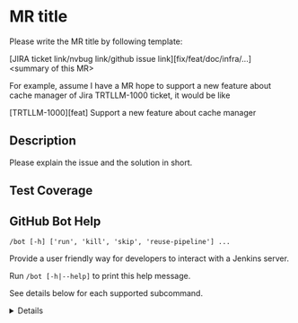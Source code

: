 
# MR title

Please write the MR title by following template:

[JIRA ticket link/nvbug link/github issue link][fix/feat/doc/infra/...] \<summary of this MR\>

For example, assume I have a MR hope to support a new feature about cache manager of Jira TRTLLM-1000 ticket, it would be like

[TRTLLM-1000][feat] Support a new feature about cache manager

## Description

Please explain the issue and the solution in short.

## Test Coverage

<!--
Please list clearly what are the relevant test(s) that can safeguard the changes in the MR. This helps us to ensure we have sufficient test coverage for the MR.
-->

## GitHub Bot Help

`/bot [-h] ['run', 'kill', 'skip', 'reuse-pipeline'] ...`

Provide a user friendly way for developers to interact with a Jenkins server.

Run `/bot [-h|--help]` to print this help message.

See details below for each supported subcommand.

<details>

`run  [--disable-fail-fast --skip-test --stage-list "A10-1, xxx" --gpu-type "A30, H100_PCIe" --add-multi-gpu-test --only-multi-gpu-test --disable-multi-gpu-test --post-merge --extra-stage "H100_PCIe-[Post-Merge]-1, xxx"]`

Launch build/test pipelines. All previously running jobs will be killed.

`--disable-fail-fast ` *(OPTIONAL)* : Disable fail fast on build/tests/infra failures.

`--skip-test ` *(OPTIONAL)* : Skip all test stages, but still run build stages, package stages and sanity check stages. Note: Does **NOT** update GitHub check status.

`--stage-list "A10-1, xxx"` *(OPTIONAL)* : Only run the specified test stages. Examples: "A10-1, xxx". Note: Does **NOT** update GitHub check status.

`--gpu-type "A30, H100_PCIe"` *(OPTIONAL)* : Only run the test stages on the specified GPU types. Examples: "A30, H100_PCIe". Note: Does **NOT** update GitHub check status.

`--only-multi-gpu-test ` *(OPTIONAL)* : Only run the multi-GPU tests. Note: Does **NOT** update GitHub check status.

`--disable-multi-gpu-test ` *(OPTIONAL)* : Disable the multi-GPU tests. Note: Does **NOT** update GitHub check status.

`--add-multi-gpu-test ` *(OPTIONAL)* : Force run the multi-GPU tests. Will also run L0 pre-merge pipeline.

`--post-merge ` *(OPTIONAL)* : Run the L0 post-merge pipeline instead of the ordinary L0 pre-merge pipeline.

`--extra-stage "H100_PCIe-[Post-Merge]-1, xxx"` *(OPTIONAL)* : Run the ordinary L0 pre-merge pipeline and specified test stages. Examples: --extra-stage "H100_PCIe-[Post-Merge]-1, xxx".

### kill

`kill  `

Kill all running builds associated with pull request.

### skip

`skip --comment COMMENT `

Skip testing for latest commit on pull request. `--comment "Reason for skipping build/test"` is required. IMPORTANT NOTE: This is dangerous since lack of user care and validation can cause top of tree to break.

### reuse-pipeline

`reuse-pipeline `

Reuse a previous pipeline to validate current commit. This action will also kill all currently running builds associated with the pull request. IMPORTANT NOTE: This is dangerous since lack of user care and validation can cause top of tree to break.

</details>
